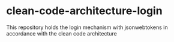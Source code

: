 # clean-code-architecture-login
This repository holds the login mechanism with jsonwebtokens in accordance with the clean code architecture

